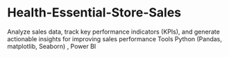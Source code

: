 # Health-Essential-Store-Sales

 Analyze sales data, track key performance indicators (KPIs), and generate actionable insights for improving sales performance
Tools
 Python (Pandas, matplotlib, Seaborn) , Power BI
